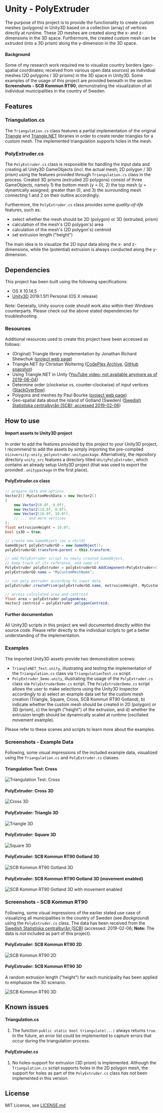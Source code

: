 # Unity - PolyExtruder

The purpose of this project is to provide the functionality to create custom meshes (polygons) in Unity3D based on a collection (array) of vertices directly at runtime. These 2D meshes are created along the x- and z-dimensions in the 3D space. Furthermore, the created custom mesh can be *extruded* (into a 3D prism) along the y-dimension in the 3D space.

#### Background

Some of my research work required me to visualize country borders (geo-spatial coordinates; received from various open data sources) as individual meshes (2D polygons / 3D prisms) in the 3D space in Unity3D. Some examples of the usage of this project are provided beneath in the section **Screenshots - SCB Kommun RT90**, demonstrating the visualization of all individual municipalities in the country of Sweden.

## Features

### Triangulation.cs

The `Triangulation.cs` class features a partial implementation of the original [Triangle](http://www.cs.cmu.edu/~quake/triangle.html) and [Triangle.NET](https://archive.codeplex.com/?p=triangle) libraries in order to create render triangles for a custom mesh. The implemented triangulation supports holes in the mesh.

### PolyExtruder.cs

The `PolyExtruder.cs` class is responsible for handling the input data and creating all Unity3D GameObjects (incl. the actual mesh; 2D polygon / 3D prism) using the features provided through `Triangulation.cs` class in the process. Created 3D prisms (extruded 2D polygons) consist of three GameObjects, namely 1) the bottom mesh (y = 0), 2) the top mesh (y = dynamically assigned; greater than 0), and 3) the surrounding mesh connecting 1 and 2 on their outline accordingly.

Furthermore, the `PolyExtruder.cs` class provides some *quality-of-life* features, such as:

- select whether the mesh should be 2D (polygon) or 3D (extruded, prism)
- calculation of the mesh's (2D polygon's) area
- calculation of the mesh's (2D polygon's) centroid
- set extrusion length ("height")

The main idea is to visualize the 2D input data along the x- and z-dimensions, while the (potential) extrusion is always conducted along the y-dimension. 

## Dependencies

This project has been built using the following specifications:

* OS X 10.14.5
* [Unity3D](https://unity3d.com) 2019.1.5f1 Personal (OS X release)

*Note:* Generally, Unity source code should work also within their Windows counterparts. Please check out the above stated dependencies for troubleshooting.

### Resources

Additional resources used to create this project have been accessed as follows:

* (Original) Triangle library implementation *by* Jonathan Richard Shewchuk ([project web page](http://www.cs.cmu.edu/~quake/triangle.html))
* Triangle.NET *by* Christian Woltering ([CodePlex Archive](https://archive.codeplex.com/?p=triangle), [GitHub snapshot](https://github.com/garykac/triangle.net))
* Using Triangle.NET in Unity ([YouTube video; not available anymore as of 2019-06-04](https://www.youtube.com/watch?v=wByVhzokWPo))
* Determine order (clockwise vs. counter-clockwise) of input vertices ([StackOverflow](https://stackoverflow.com/a/1165943))
* Polygons and meshes *by* Paul Bourke ([project web page](http://paulbourke.net/geometry/polygonmesh/))
* Geo-spatial data about the island of Gotland (Sweden) ([Swedish Statistiska centralbyrån (SCB); accessed 2019-02-06](https://www.scb.se/hitta-statistik/regional-statistik-och-kartor/regionala-indelningar/digitala-granser/))

## How to use

#### Import assets to Unity3D project

In order to add the features provided by this project to your Unity3D project, I recommend to add the assets by simply importing the pre-compiled `nicoversity-unity_polyextruder.unitypackage`. Alternatively, the repository directory `unity_src` features a directory titled `UnityPolyExtruder`, which contains an already setup Unity3D project (that was used to export the provided `.unitypackage` in the first place).

#### PolyExtruder.cs class

```cs
// prepare data and options
Vector2[] MyCustomMeshData = new Vector2[]
{
    new Vector2(0.0f, 0.0f),
    new Vector2(10.0f, 0.0f),
    new Vector2(10.0f, 10.0f),
    // ... and more vertices
};
float extrusionHeight = 10.0f;
bool is3D = true;

// create new GameObject (as a child)
GameObject polyExtruderGO = new GameObject();
polyExtruderGO.transform.parent = this.transform;

// add PolyExtruder script to newly created GameObject,
// keep track of its reference, and name it
PolyExtruder polyExtruder = polyExtruderGO.AddComponent<PolyExtruder>();
polyExtruderGO.name = "MyCustomMeshName";

// run poly extruder according to input data
polyExtruder.createPrism(polyExtruderGO.name, extrusionHeight, MyCustomMeshData, Color.grey, is3D);

// access calculated area and centroid
float area = polyExtruder.polygonArea;
Vector2 centroid = polyExtruder.polygonCentroid;
```

#### Further documentation

All Unity3D scripts in this project are well documented directly within the source code. Please refer directly to the individual scripts to get a better understanding of the implementation.

### Examples

The imported Unity3D assets provide two demonstration scenes:

- `TriangleNET_Test.unity`, illustrating and testing the implementation of the `Triangulation.cs` class via `TriangulationTest.cs` script.
- `PolyExtruder_Demo.unity`, illustrating the usage of the `PolyExtruder.cs` class via `PolyExtruderDemo.cs` script. The `PolyExtruderDemo.cs` script allows the user to make selections using the Unity3D Inspector accordingly to a) select an example data set for the custom mesh creation (Triangle, Square, Cross, SCB Kommun RT90 Gotland), b) indicate whether the custom mesh should be created in 2D (polygon) or 3D (prism), c) the length ("height") of the extrusion, and d) whether the extrusion length should be dynamically scaled at runtime (oscillated movement example). 

Please refer to these scenes and scripts to learn more about the examples.

### Screenshots - Example Data

Following, some visual impressions of the included example data, visualized using the `Triangulation.cs` and `PolyExtruder.cs` classes.

#### Triangulation Test: Cross
![Triangulation Test: Cross](docs/test_triangulation_cross.png)

#### PolyExtruder: Cross 3D
![Cross 3D](docs/demo_cross_3D.png)

#### PolyExtruder: Triangle 3D
![Triangle 3D](docs/demo_triangle_3D.png)

#### PolyExtruder: Square 3D
![Square 3D](docs/demo_square_3D.png)

#### PolyExtruder: SCB Kommun RT90 Gotland 3D
![SCB Kommun RT90 Gotland 3D](docs/demo_SCB_Kommun_RT90_Gotland_3D.png)

#### PolyExtruder: SCB Kommun RT90 Gotland 3D (movement enabled)
![SCB Kommun RT90 Gotland 3D with movement enabled](docs/demo_SCB_Kommun_RT90_Gotland_3D_movementEnabled.gif)

### Screenshots - SCB Kommun RT90

Following, some visual impressions of the earlier stated use case of visualizing all municipalities in the country of Sweden (see *Background*) using the `PolyExtruder.cs` class. The data has been received from the [Swedish Statistiska centralbyrån (SCB)](https://www.scb.se/hitta-statistik/regional-statistik-och-kartor/regionala-indelningar/digitala-granser/) (accessed: 2019-02-06; **Note:** The data is *not* included as part of this project).

#### PolyExtruder: SCB Kommun RT90 2D
![SCB Kommun RT90 2D](docs/dataNotIncluded_demo_SCB_Kommun_RT90_2D.png)

#### PolyExtruder: SCB Kommun RT90 3D

A random extrusion length ("height") for each municipality has been applied to emphasize the 3D scenario.

![SCB Kommun RT90 3D](docs/dataNotIncluded_demo_SCB_Kommun_RT90_3D.png)

## Known issues

#### Triangulation.cs

1. The function `public static bool triangulate(...)` always returns `true`. In the future, an error list could be implemented to capture errors that occur during the triangulation process.

#### PolyExtruder.cs

1. No holes-support for extrusion (3D prism) is implemented. Although the `Triangulation.cs` script supports holes in the 2D polygon mesh, the support for holes as part of the `PolyExtruder.cs` class *has not* been implemented in this version.
 
## License
MIT License, see [LICENSE.md](LICENSE.md)
